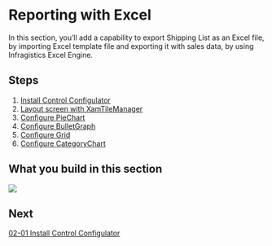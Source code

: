 # Reporting with Excel

In this section, you’ll add a capability to export Shipping List as an Excel file, by importing Excel template file and exporting it with sales data, by using Infragistics Excel Engine.

## Steps
1. [Install Control Configulator](02-01-Install-Control-Configulator.md)
2. [Layout screen with XamTileManager](02-02-Layout-screen-with-XamTileManager.md)
3. [Configure PieChart](02-03-Configure-PieChart.md)
4. [Configure BulletGraph](02-04-Configure-BulletGraph.md)
5. [Configure Grid](02-05-Configure-Grid.md)
6. [Configure CategoryChart](02-06-Configure-CategoryChart.md)

## What you build in this section

![](../assets/02-06-07.png)

## Next
[02-01 Install Control Configulator](02-01-Install-Control-Configulator.md)
